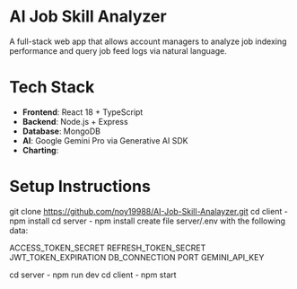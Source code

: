 # AI Job Skill Analyzer

A full-stack web app that allows account managers to analyze job indexing performance and query job feed logs via natural language.

# Tech Stack

- **Frontend**: React 18 + TypeScript
- **Backend**: Node.js + Express
- **Database**: MongoDB
- **AI**: Google Gemini Pro via Generative AI SDK
- **Charting**: 

# Setup Instructions
git clone https://github.com/noy19988/AI-Job-Skill-Analayzer.git
cd client - npm install
cd server - npm install
create file server/.env with the following data:

ACCESS_TOKEN_SECRET
REFRESH_TOKEN_SECRET
JWT_TOKEN_EXPIRATION
DB_CONNECTION
PORT
GEMINI_API_KEY

cd server - npm run dev
cd client - npm start
